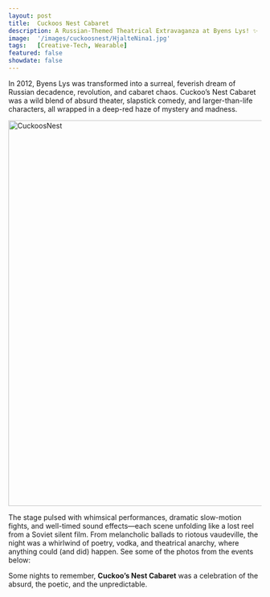 ```yaml
---
layout: post
title:  Cuckoos Nest Cabaret
description: A Russian-Themed Theatrical Extravaganza at Byens Lys! ✨ Phote by Mathias Vejerslev
image:  '/images/cuckoosnest/HjalteNina1.jpg'
tags:   [Creative-Tech, Wearable]
featured: false
showdate: false
---
```


In 2012, Byens Lys was transformed into a surreal, feverish dream of Russian decadence, revolution, and cabaret chaos. Cuckoo’s Nest Cabaret was a wild blend of absurd theater, slapstick comedy, and larger-than-life characters, all wrapped in a deep-red haze of mystery and madness.

<a data-flickr-embed="true" href="https://www.flickr.com/photos/77453473@N07/galleries/72157723606686274" title="CuckoosNest"><img src="https://live.staticflickr.com/7066/6790276362_7d37468f25_b.jpg" width="1024" height="768" alt="CuckoosNest"/></a><script async src="//embedr.flickr.com/assets/client-code.js" charset="utf-8"></script>

The stage pulsed with whimsical performances, dramatic slow-motion fights, and well-timed sound effects—each scene unfolding like a lost reel from a Soviet silent film. From melancholic ballads to riotous vaudeville, the night was a whirlwind of poetry, vodka, and theatrical anarchy, where anything could (and did) happen. See some of the photos from the events below:

Some nights to remember, **Cuckoo’s Nest Cabaret** was a celebration of the absurd, the poetic, and the unpredictable.

